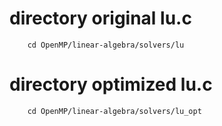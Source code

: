 # directory original lu.c

```
    cd OpenMP/linear-algebra/solvers/lu
```

# directory optimized lu.c

```
    cd OpenMP/linear-algebra/solvers/lu_opt
```
